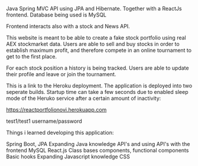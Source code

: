 Java Spring MVC API using JPA and Hibernate. Together with a ReactJs frontend. Database being used is MySQL

Frontend interacts also with a stock and News API.

This website is meant to be able to create a fake stock portfolio using real AEX stockmarket data. Users are able to sell and buy stocks in order to establish maximum profit, and therefore compete in an online tournament to get to the first place.

For each stock position a history is being tracked. Users are able to update their profile and leave or join the tournament.

This is a link to the Heroku deployment. The application is deployed into two seperate builds. Startup time can take a few seconds due to enabled sleep mode of the Heruko service after a certain amount of inactivity:

https://reactportfolionovi.herokuapp.com

test1/test1 username/password

Things i learned developing this application:

Spring Boot, JPA
Expanding Java knowledge
API's and using API's with the frontend
MySQL
React.js 
Class bases components, functional components
Basic hooks
Expanding Javascript knowledge
CSS
